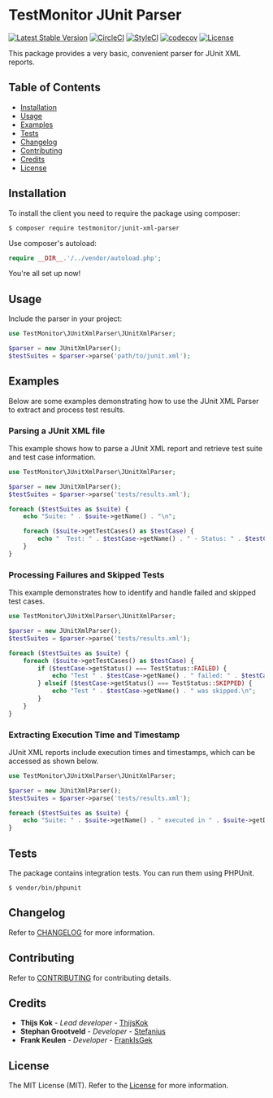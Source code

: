# TestMonitor JUnit Parser

[![Latest Stable Version](https://poser.pugx.org/testmonitor/junit-xml-parser/v/stable)](https://packagist.org/packages/testmonitor/junit-xml-parser)
[![CircleCI](https://img.shields.io/circleci/project/github/testmonitor/junit-xml-parser.svg)](https://circleci.com/gh/testmonitor/junit-xml-parser)
[![StyleCI](https://styleci.io/repos/934299329/shield)](https://styleci.io/repos/934299329)
[![codecov](https://codecov.io/gh/testmonitor/junit-xml-parser/graph/badge.svg?token=OX609Y0IJY)](https://codecov.io/gh/testmonitor/junit-xml-parser)
[![License](https://poser.pugx.org/testmonitor/junit-xml-parser/license)](https://packagist.org/packages/testmonitor/junit-xml-parser)

This package provides a very basic, convenient parser for JUnit XML reports.

## Table of Contents

- [Installation](#installation)
- [Usage](#usage)
- [Examples](#examples)
- [Tests](#tests)
- [Changelog](#changelog)
- [Contributing](#contributing)
- [Credits](#credits)
- [License](#license)

## Installation

To install the client you need to require the package using composer:

	$ composer require testmonitor/junit-xml-parser

Use composer's autoload:

```php
require __DIR__.'/../vendor/autoload.php';
```

You're all set up now!

## Usage

Include the parser in your project:

```php
use TestMonitor\JUnitXmlParser\JUnitXmlParser;

$parser = new JUnitXmlParser();
$testSuites = $parser->parse('path/to/junit.xml');
```

## Examples

Below are some examples demonstrating how to use the JUnit XML Parser to extract and process test results.

### Parsing a JUnit XML file

This example shows how to parse a JUnit XML report and retrieve test suite and test case information.

```php
use TestMonitor\JUnitXmlParser\JUnitXmlParser;

$parser = new JUnitXmlParser();
$testSuites = $parser->parse('tests/results.xml');

foreach ($testSuites as $suite) {
    echo "Suite: " . $suite->getName() . "\n";

    foreach ($suite->getTestCases() as $testCase) {
        echo "  Test: " . $testCase->getName() . " - Status: " . $testCase->getStatus()->name . "\n";
    }
}
```

### Processing Failures and Skipped Tests

This example demonstrates how to identify and handle failed and skipped test cases.

```php
use TestMonitor\JUnitXmlParser\JUnitXmlParser;

$parser = new JUnitXmlParser();
$testSuites = $parser->parse('tests/results.xml');

foreach ($testSuites as $suite) {
    foreach ($suite->getTestCases() as $testCase) {
        if ($testCase->getStatus() === TestStatus::FAILED) {
            echo "Test " . $testCase->getName() . " failed: " . $testCase->getFailureMessage() . "\n";
        } elseif ($testCase->getStatus() === TestStatus::SKIPPED) {
            echo "Test " . $testCase->getName() . " was skipped.\n";
        }
    }
}
```

### Extracting Execution Time and Timestamp

JUnit XML reports include execution times and timestamps, which can be accessed as shown below.

```php
use TestMonitor\JUnitXmlParser\JUnitXmlParser;

$parser = new JUnitXmlParser();
$testSuites = $parser->parse('tests/results.xml');

foreach ($testSuites as $suite) {
    echo "Suite: " . $suite->getName() . " executed in " . $suite->getDuration() . " seconds on " . $suite->getTimestamp() . "\n";
}
```

## Tests

The package contains integration tests. You can run them using PHPUnit.

    $ vendor/bin/phpunit

## Changelog

Refer to [CHANGELOG](CHANGELOG.md) for more information.

## Contributing

Refer to [CONTRIBUTING](CONTRIBUTING.md) for contributing details.

## Credits

* **Thijs Kok** - *Lead developer* - [ThijsKok](https://github.com/thijskok)
* **Stephan Grootveld** - *Developer* - [Stefanius](https://github.com/stefanius)
* **Frank Keulen** - *Developer* - [FrankIsGek](https://github.com/frankisgek)

## License

The MIT License (MIT). Refer to the [License](LICENSE.md) for more information.
